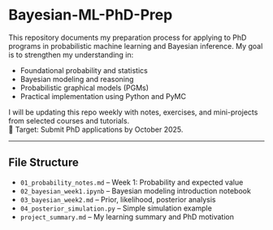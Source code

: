 # Bayesian-ML-PhD-Prep

This repository documents my preparation process for applying to PhD programs in probabilistic machine learning and Bayesian inference. My goal is to strengthen my understanding in:

- Foundational probability and statistics
- Bayesian modeling and reasoning
- Probabilistic graphical models (PGMs)
- Practical implementation using Python and PyMC

I will be updating this repo weekly with notes, exercises, and mini-projects from selected courses and tutorials.  
🎯 Target: Submit PhD applications by October 2025.

---

## File Structure

- `01_probability_notes.md` – Week 1: Probability and expected value
- `02_bayesian_week1.ipynb` – Bayesian modeling introduction notebook
- `03_bayesian_week2.md` – Prior, likelihood, posterior analysis
- `04_posterior_simulation.py` – Simple simulation example
- `project_summary.md` – My learning summary and PhD motivation
